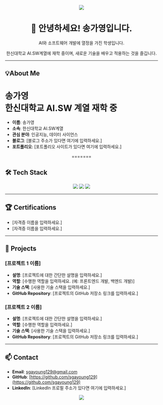 <div align="center">
  <a href="https://github.com/sgayoung129">
    <img src="https://capsule-render.vercel.app/api?type=waving&color=auto&height=200&section=header&text=Welcome!&fontSize=90" />
  </a>
</div>

<div align="center">
  
  <h1>👋 안녕하세요! 송가영입니다.</h1>
  
  <p>AI와 소프트웨어 개발에 열정을 가진 학생입니다.</p>
  <p>한신대학교 AI.SW계열에 재학 중이며, 새로운 기술을 배우고 적용하는 것을 즐깁니다.</p>
  
</div>

---


## 💡About Me
송가영
<br> 한신대학교 AI.SW 계열 재학 중
=======
- **이름**: 송가영
- **소속**: 한신대학교 AI.SW계열
- **관심 분야**: 인공지능, 데이터 사이언스
- **블로그**: [블로그 주소가 있다면 여기에 입력하세요.]
- **포트폴리오**: [포트폴리오 사이트가 있다면 여기에 입력하세요.]


<p align="center">
=======

## 🛠️ Tech Stack

<div align="center">

  <!-- 배우고 있거나 사용할 수 있는 기술 아이콘을 추가하세요. -->
  <!-- 예시: https://github.com/devicons/devicon/tree/master/icons -->
  
  <img src="https://img.shields.io/badge/C-A8B9CC?style=for-the-badge&logo=c&logoColor=white">
  <img src="https://img.shields.io/badge/Python-3776AB?style=for-the-badge&logo=python&logoColor=white"> 
  <img src="https://img.shields.io/badge/JavaScript-F7DF1E?style=for-the-badge&logo=javascript&logoColor=black">
  <!-- <img src="https://img.shields.io/badge/React-61DAFB?style=for-the-badge&logo=react&logoColor=black"> -->
  <!-- <img src="https://img.shields.io/badge/Node.js-339933?style=for-the-badge&logo=Node.js&logoColor=white"> -->
  
</div>

---

## 🏆 Certifications

- [자격증 이름을 입력하세요.]
- [자격증 이름을 입력하세요.]

---

## 🚀 Projects

### [프로젝트 1 이름]

- **설명**: [프로젝트에 대한 간단한 설명을 입력하세요.]
- **역할**: [수행한 역할을 입력하세요. (예: 프론트엔드 개발, 백엔드 개발)]
- **기술 스택**: [사용한 기술 스택을 입력하세요.]
- **GitHub Repository**: [프로젝트의 GitHub 저장소 링크를 입력하세요.]

### [프로젝트 2 이름]

- **설명**: [프로젝트에 대한 간단한 설명을 입력하세요.]
- **역할**: [수행한 역할을 입력하세요.]
- **기술 스택**: [사용한 기술 스택을 입력하세요.]
- **GitHub Repository**: [프로젝트의 GitHub 저장소 링크를 입력하세요.]

---

## 📫 Contact

- **Email**: sgayoung129@gmail.com
- **GitHub**: [https://github.com/sgayoung129](https://github.com/sgayoung129)
- **LinkedIn**: [LinkedIn 프로필 주소가 있다면 여기에 입력하세요.]

<div align="center">
  <img src="https://capsule-render.vercel.app/api?type=rect&color=auto&height=100&section=footer"/>
</div>
